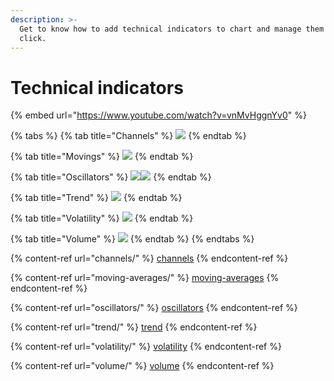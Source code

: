 ```yaml
---
description: >-
  Get to know how to add technical indicators to chart and manage them in one
  click.
---
```


# Technical indicators

{% embed url="https://www.youtube.com/watch?v=vnMvHggnYv0" %}

{% tabs %}
{% tab title="Channels" %}
![](<../../../.gitbook/assets/image (350).png>)
{% endtab %}

{% tab title="Movings" %}
![](<../../../.gitbook/assets/image (352) (1).png>)
{% endtab %}

{% tab title="Oscillators" %}
![](<../../../.gitbook/assets/image (356) (1) (1) (1).png>)![](<../../../.gitbook/assets/image (354) (1) (1).png>)
{% endtab %}

{% tab title="Trend" %}
![](<../../../.gitbook/assets/image (355) (1) (1) (1).png>)
{% endtab %}

{% tab title="Volatility" %}
![](<../../../.gitbook/assets/image (351).png>)
{% endtab %}

{% tab title="Volume" %}
![](<../../../.gitbook/assets/image (353) (1) (1).png>)
{% endtab %}
{% endtabs %}

{% content-ref url="channels/" %}
[channels](channels/)
{% endcontent-ref %}

{% content-ref url="moving-averages/" %}
[moving-averages](moving-averages/)
{% endcontent-ref %}

{% content-ref url="oscillators/" %}
[oscillators](oscillators/)
{% endcontent-ref %}

{% content-ref url="trend/" %}
[trend](trend/)
{% endcontent-ref %}

{% content-ref url="volatility/" %}
[volatility](volatility/)
{% endcontent-ref %}

{% content-ref url="volume/" %}
[volume](volume/)
{% endcontent-ref %}

